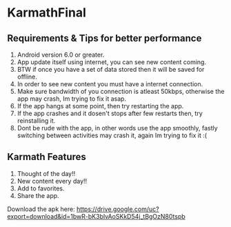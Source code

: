 # KarmathFinal

## Requirements & Tips for better performance
1. Android version 6.0 or greater.
2. App update itself using internet, you can see new content coming.
3. BTW if once you have a set of data stored then it will be saved for offline.
4. In order to see new content you must have a internet connection.
5. Make sure bandwidth of you connection is atleast 50kbps, otherwise the app may crash, Im trying to fix it asap.
6. If the app hangs at some point, then try restarting the app.
7. If the app crashes and it dosen't stops after few restarts then, try reinstalling it.
8. Dont be rude with the app, in other words use the app smoothly, fastly switching between activities may crash it, again Im trying to fix it :(

## Karmath Features
1. Thought of the day!!
2. New content every day!!
3. Add to favorites.
4. Share the app.

Download the apk here: https://drive.google.com/uc?export=download&id=1bwR-bK3bIvAoSKkD54j_tBgOzN80tspb

